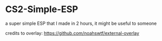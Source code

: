 # CS2-Simple-ESP
a super simple ESP that I made in 2 hours, it might be useful to someone

credits to overlay: https://github.com/noahswtf/external-overlay
